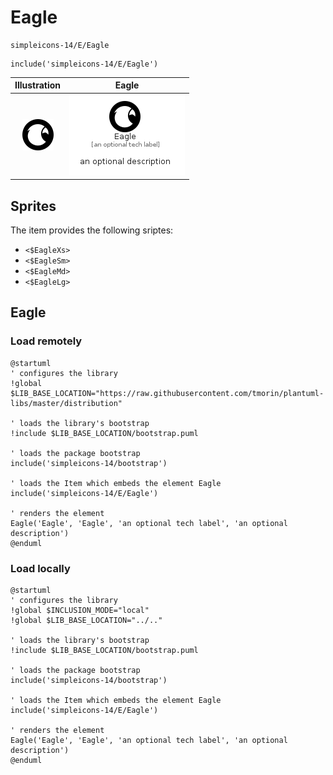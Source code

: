 # Eagle


```text
simpleicons-14/E/Eagle
```

```text
include('simpleicons-14/E/Eagle')
```



| Illustration | Eagle |
| :---: | :---: |
| ![illustration for Illustration](../../simpleicons-14/E/Eagle.png) | ![illustration for Eagle](../../simpleicons-14/E/Eagle.Local.png) |



## Sprites
The item provides the following sriptes:

- `<$EagleXs>`
- `<$EagleSm>`
- `<$EagleMd>`
- `<$EagleLg>`





## Eagle

### Load remotely
```plantuml
@startuml
' configures the library
!global $LIB_BASE_LOCATION="https://raw.githubusercontent.com/tmorin/plantuml-libs/master/distribution"

' loads the library's bootstrap
!include $LIB_BASE_LOCATION/bootstrap.puml

' loads the package bootstrap
include('simpleicons-14/bootstrap')

' loads the Item which embeds the element Eagle
include('simpleicons-14/E/Eagle')

' renders the element
Eagle('Eagle', 'Eagle', 'an optional tech label', 'an optional description')
@enduml
```

### Load locally
```plantuml
@startuml
' configures the library
!global $INCLUSION_MODE="local"
!global $LIB_BASE_LOCATION="../.."

' loads the library's bootstrap
!include $LIB_BASE_LOCATION/bootstrap.puml

' loads the package bootstrap
include('simpleicons-14/bootstrap')

' loads the Item which embeds the element Eagle
include('simpleicons-14/E/Eagle')

' renders the element
Eagle('Eagle', 'Eagle', 'an optional tech label', 'an optional description')
@enduml
```

